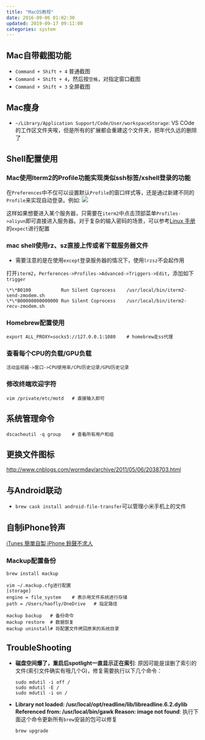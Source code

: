 ```yaml
---
title: "MacOS教程"
date: 2016-09-06 01:02:30
updated: 2019-09-17 09:11:00
categories: system
---
```

## Mac自带截图功能

- `Command + Shift + 4` 普通截图
- `Command + Shift + 4`，然后按`空格`，对指定窗口截图
- `Command + Shift + 3` 全屏截图

## Mac瘦身

- `~/Library/Application Support/Code/User/workspaceStorage`: VS COde的工作区文件夹唉，但是所有的扩展都会重建这个文件夹，把年代久远的删除了

## Shell配置使用

### Mac使用Iterm2的Profile功能实现类似ssh标签/xshell登录的功能

在`Preferences`中不仅可以设置默认`Profile`的窗口样式等，还是通过新建不同的`Profile`来实现自动登录。例如: ![](https://haofly.net/uploads/macos_01.png)

这样如果想要进入某个服务器，只需要在`iterm2`中点击顶部菜单`Profiles->aliyun`即可直接进入服务器。对于复杂的输入密码的场景，可以参考[Linux 手册](https://haofly.net/linux)的`expect`进行配置

### mac shell使用rz、sz直接上传或者下载服务器文件

- 需要注意的是在使用`except`登录服务器的情况下，使用`lrzsz`不会起作用

打开`iterm2`，`Perferences->Profiles->Advanced->Triggers->Edit`，添加如下`trigger`

```shell
\*\*B0100			Run Silent Coprocess	/usr/local/bin/iterm2-send-zmodem.sh
\*\*B00000000000000	Run Silent Coprocess	/usr/local/bin/iterm2-recv-zmodem.sh
```

### Homebrew配置使用

```shell
export ALL_PROXY=socks5://127.0.0.1:1080	# homebrew走ss代理
```

### 查看每个CPU的负载/GPU负载

`活动监视器->窗口->CPU使用率/CPU历史记录/GPU历史记录`

### 修改终端欢迎字符

```shell
vim /private/etc/motd	# 直接输入即可
```

## 系统管理命令

```shell
dscacheutil -q group	# 查看所有用户和组
```

## 更换文件图标

http://www.cnblogs.com/wormday/archive/2011/05/06/2038703.html

## 与Android联动

- `brew cask install android-file-transfer`可以管理小米手机上的文件

## 自制iPhone铃声

[iTunes 簡單自製 iPhone 鈴聲不求人](http://applefans.today/blog/1266100502)

### Mackup配置备份

```shell
brew install mackup

vim ~/.mackup.cfg进行配置
[storage]
engine = file_system	# 表示用文件系统进行存储
path = /Users/haofly/OneDrive	# 指定路径

mackup backup	# 备份命令
mackup restore	# 数据恢复
mackup uninstall# 将配置文件拷回原来的系统目录
```

## TroubleShooting

- **磁盘空间爆了，重启后spotlight一直显示正在索引**: 原因可能是误删了索引的文件(索引文件确实有哦几个G)，修复需要执行以下几个命令：

   ```shell
   sudo mdutil -i off /
   sudo mdutil -E /
   sudo mdutil -i on /
   ```

- **Library not loaded: /usr/local/opt/readline/lib/libreadline.6.2.dylib Referenced from: /usr/local/bin/gawk Reason: image not found**: 执行下面这个命令更新所有`brew`安装的包可以修复

  ```shell
  brew upgrade
  ```
  
  
  
   